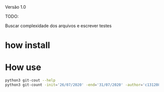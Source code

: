 Versão 1.0

TODO:

Buscar complexidade dos arquivos e escrever testes

# how install

# How use

```sh
python3 git-cout --help
python3 git-count -init='26/07/2020' -end='31/07/2020' -author='c1312087' -nw='no' -sort='no'
```
